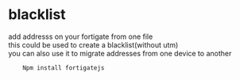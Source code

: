 # blacklist

add addresss on your fortigate from one file  
this could be used to create a blacklist(without utm)  
you can also use it to migrate addresses from one device to another  


        Npm install fortigatejs
